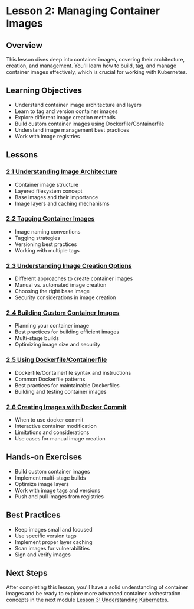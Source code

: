 # Lesson 2: Managing Container Images

## Overview
This lesson dives deep into container images, covering their architecture, creation, and management. You'll learn how to build, tag, and manage container images effectively, which is crucial for working with Kubernetes.

## Learning Objectives
- Understand container image architecture and layers
- Learn to tag and version container images
- Explore different image creation methods
- Build custom container images using Dockerfile/Containerfile
- Understand image management best practices
- Work with image registries

## Lessons

### [2.1 Understanding Image Architecture](2_1_Understanding_Image_Architecture/2_1_Understanding_Image_Architecture.md)
- Container image structure
- Layered filesystem concept
- Base images and their importance
- Image layers and caching mechanisms

### [2.2 Tagging Container Images](2_2_Tagging_Container_Images/2_2_Tagging_Container_Images.md)
- Image naming conventions
- Tagging strategies
- Versioning best practices
- Working with multiple tags

### [2.3 Understanding Image Creation Options](2_3_Understanding_Image_Creation_Options/2_3_Understanding_Image_Creation_Options.md)
- Different approaches to create container images
- Manual vs. automated image creation
- Choosing the right base image
- Security considerations in image creation

### [2.4 Building Custom Container Images](2_4_Building_Custom_Container_Images/2_4_Building_Custom_Container_Images.md)
- Planning your container image
- Best practices for building efficient images
- Multi-stage builds
- Optimizing image size and security

### [2.5 Using Dockerfile/Containerfile](2_5_Using_Dockerfile_Containerfile/2_5_Using_Dockerfile_Containerfile.md)
- Dockerfile/Containerfile syntax and instructions
- Common Dockerfile patterns
- Best practices for maintainable Dockerfiles
- Building and testing container images

### [2.6 Creating Images with Docker Commit](2_6_Creating_Images_with_Docker_Commit/2_6_Creating_Images_with_Docker_Commit.md)
- When to use docker commit
- Interactive container modification
- Limitations and considerations
- Use cases for manual image creation

## Hands-on Exercises
- Build custom container images
- Implement multi-stage builds
- Optimize image layers
- Work with image tags and versions
- Push and pull images from registries

## Best Practices
- Keep images small and focused
- Use specific version tags
- Implement proper layer caching
- Scan images for vulnerabilities
- Sign and verify images

## Next Steps
After completing this lesson, you'll have a solid understanding of container images and be ready to explore more advanced container orchestration concepts in the next module [Lesson 3: Understanding Kubernetes](../../Module2_Kubernetes_Essentials/index.md).